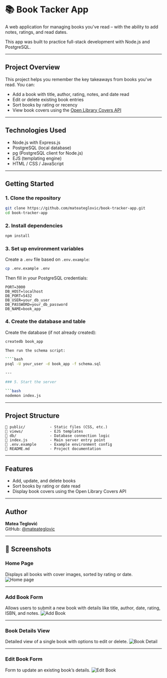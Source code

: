 # 📚 Book Tacker App

A web application for managing books you've read – with the ability to add notes, ratings, and read dates.

This app was built to practice full-stack development with Node.js and PostgreSQL.

---

## Project Overview

This project helps you remember the key takeaways from books you've read. You can:

- Add a book with title, author, rating, notes, and date read
- Edit or delete existing book entries
- Sort books by rating or recency
- View book covers using the [Open Library Covers API](https://openlibrary.org/dev/docs/api/covers)

---

## Technologies Used

- Node.js with Express.js
- PostgreSQL (local database)
- pg (PostgreSQL client for Node.js)
- EJS (templating engine)
- HTML / CSS / JavaScript

---

## Getting Started

### 1. Clone the repository

```bash
git clone https://github.com/mateateglovic/book-tracker-app.git
cd book-tracker-app
```

### 2. Install dependencies

```bash
npm install
```

### 3. Set up environment variables

Create a `.env` file based on `.env.example`:

```bash
cp .env.example .env
```

Then fill in your PostgreSQL credentials:

```env
PORT=3000
DB_HOST=localhost
DB_PORT=5432
DB_USER=your_db_user
DB_PASSWORD=your_db_password
DB_NAME=book_app
```

### 4. Create the database and table

Create the database (if not already created):

```bash
createdb book_app

Then run the schema script:

````bash
psql -U your_user -d book_app -f schema.sql

---

### 5. Start the server

```bash
nodemon index.js
````

---

## Project Structure

```
📁 public/           - Static files (CSS, etc.)
📁 views/            - EJS templates
📁 db/               - Database connection logic
📄 index.js          - Main server entry point
📄 .env.example      - Example environment config
📄 README.md         - Project documentation
```

---

## Features

- Add, update, and delete books
- Sort books by rating or date read
- Display book covers using the Open Library Covers API

---

## Author

**Matea Teglović**  
GitHub: [@mateateglovic](https://github.com/mateateglovic)

---

## 📸 Screenshots

### Home Page

Displays all books with cover images, sorted by rating or date.
![Home page](./public/images/home-page.png)

---

### Add Book Form

Allows users to submit a new book with details like title, author, date, rating, ISBN, and notes.
![Add Book](./public/images/add-book-form.png)

---

### Book Details View

Detailed view of a single book with options to edit or delete.
![Book Detail](./public/images/book-details.png)

---

### Edit Book Form

Form to update an existing book’s details.
![Edit Book](./public/images/edit-book-form.png)
